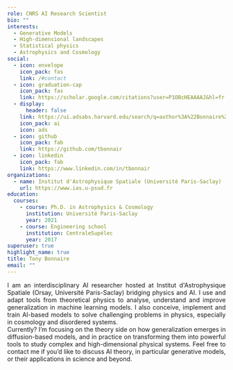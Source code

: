 ```yaml
---
role: CNRS AI Research Scientist
bio: ""
interests:
  - Generative Models
  - High-dimensional landscapes
  - Statistical physics
  - Astrophysics and Cosmology
social:
  - icon: envelope
    icon_pack: fas
    link: /#contact
  - icon: graduation-cap
    icon_pack: fas
    link: https://scholar.google.com/citations?user=P1OBcHEAAAAJ&hl=fr
  - display:
      header: false
    link: https://ui.adsabs.harvard.edu/search/q=author%3A%22Bonnaire%2C%20T%22&sort=date%20desc%2C%20bibcode%20desc&p_=0
    icon_pack: ai
    icon: ads
  - icon: github
    icon_pack: fab
    link: https://github.com/tbonnair
  - icon: linkedin
    icon_pack: fab
    link: https://www.linkedin.com/in/tbonnair
organizations:
  - name: Institut d'Astrophysique Spatiale (Université Paris-Saclay)
    url: https://www.ias.u-psud.fr
education:
  courses:
    - course: Ph.D. in Astrophysics & Cosmology
      institution: Université Paris-Saclay
      year: 2021
    - course: Engineering school
      institution: CentraleSupélec
      year: 2017
superuser: true
highlight_name: true
title: Tony Bonnaire
email: ""
---
```

<p align="justify">I am an interdisciplinary AI researcher hosted at Institut d'Astrophysique Spatiale (Orsay, Université Paris-Saclay) bridging physics and AI. I use and adapt tools from theoretical physics to analyse, understand and improve generalization in machine learning models. I also conceive, implement and train AI-based models to solve challenging problems in physics, especially in cosmology and disordered systems. </br> 
Currently? I’m focusing on the theory side on how generalization emerges in diffusion-based models, and in practice on transforming them into powerful tools to study complex and high-dimensional physical systems. Feel free to contact me if you’d like to discuss AI theory, in particular generative models, or their applications in science and beyond. </p>
